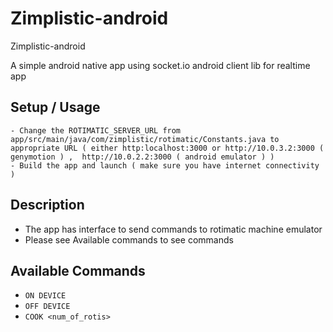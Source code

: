 # Zimplistic-android
Zimplistic-android

A simple android native app using socket.io android client lib for realtime app

## Setup / Usage 

```
- Change the ROTIMATIC_SERVER_URL from  app/src/main/java/com/zimplistic/rotimatic/Constants.java to appropriate URL ( either http:localhost:3000 or http://10.0.3.2:3000 ( genymotion ) ,  http://10.0.2.2:3000 ( android emulator ) )
- Build the app and launch ( make sure you have internet connectivity )
```

## Description
- The app has interface to send commands to rotimatic machine emulator
- Please see Available commands to see commands 

## Available Commands
- `ON DEVICE`
- `OFF DEVICE`
- `COOK <num_of_rotis>`
